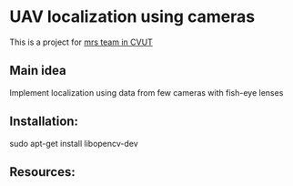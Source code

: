 # UAV localization using cameras

This is a project for [mrs team in CVUT](http://mrs.felk.cvut.cz/)

## Main idea
Implement localization using data from few cameras with fish-eye lenses

## Installation:

sudo apt-get install libopencv-dev

## Resources:


